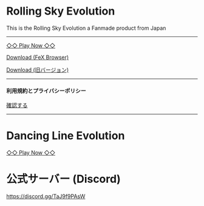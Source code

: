 <meta http-equiv="content-language" content="ja">
<meta name="robots" content="noindex">

# Rolling Sky Evolution
<p>This is the Rolling Sky Evolution a Fanmade product from Japan</p>

<hr size="3"/>

[◇◇ Play Now ◇◇](https://figseu-technology.github.io/)

<a href="https://github.com/Figseu-Technology/figseu-technology.github.io/releases/download/RSE_v1.0%CE%94/FeXBrowser.apk">Download (FeX Browser)</a>

<a href="https://github.com/Figseu-Technology/figseu-technology.github.io/releases/download/RSE_vE2.2/Rolling.Sky.Evolution.VerE2.2.zip">Download (旧バージョン)</a>

<hr size="3"/>

#### 利用規約とプライバシーポリシー

[確認する](https://figseu-technology.github.io/RCN_6N7eGCtczZLUxhJAud24RSH4D6QCdbTJpM9nYpFtQetriKYnka.html)

<hr size="3"/>

# Dancing Line Evolution

[◇◇ Play Now ◇◇](https://figseu-technology.github.io/Dancing%20Line/)

# 公式サーバー (Discord)

https://discord.gg/TaJ9f9PAsW
